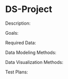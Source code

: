 # DS-Project

Description:

Goals:

Required Data:

Data Modeling Methods:

Data Visualization Methods:

Test Plans:

